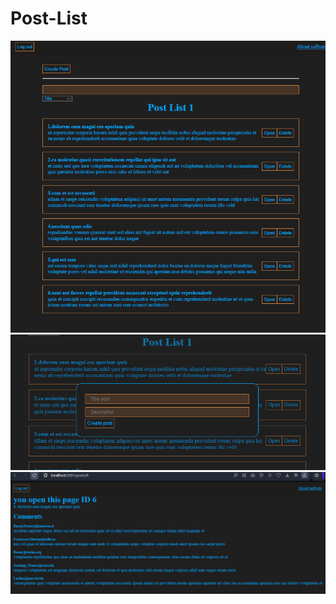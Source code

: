  # Post-List

![Screenshot project](/public/screenshorts/screenshot1.png)
![Screenshot project](/public/screenshorts/screenshot3.png)
![Screenshot project](/public/screenshorts/screenshot2.png)
